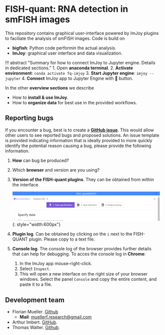 # FISH-quant: RNA detection in smFISH images

This repository contains graphical user-interface powered by ImJoy plugins to faciliate the analysis 
of smFISH images. Code is build on

* **bigfish**: Python code performin the actual analysis.
* **ImJoy**: graphical user interface and data visualization.

!!! abstract "Summary for how to connect ImJoy to Jupyter engine. Details in dedicated sections."
    1. Open **anaconda terminal**. 
    2. **Activate environment**: `conda activate fq-imjoy`
    3. **Start Jupyter engine**: `imjoy --jupyter`
    4. **Connect** ImJoy app to Jupyter Engine with 🚀 button.

In the other **overview sections** we describe

* How to **install & use ImJoy**.
* How to **organize data** for best use in the provided workflows.

## Reporting bugs

If you encounter a bug, best is to create a [**GitHub issue**](https://github.com/fish-quant/fq-imjoy/issues). This would allow other users to see 
reported bugs and proposed solutions. An issue template is provided indicating information that is ideally provided to more quickly identify the potential reason causing a bug, 
please provide the following information.

1. **How** can bug be produced?
2. Which **browser** and version are you using?
3. **Version of the FISH-quant plugins**. They can be obtained from within the interface

    ![fq-get-version.gif](img/fq-get-version.gif){: style="width:600px"}

4. **Plugin log**. Can be obtained by clicking on the `i` next to the FISH-QUANT plugin. Please copy to a text file. 
5. **Console log**. The console log of the browser provides further details that can help for debugging. To acces the console log in **Chrome**:

      1. In the ImJoy app mouse-right-click.
      2. Select `Inspect`.
      3. This will open a new interface on the right size of your browser windows. Select the panel `Console` and copy the entire content, and paste it to a file.  

## Development team

* Florian Mueller. [Github](https://github.com/muellerflorian)
    * **Mail**: muellerf.research@gmail.com
* Arthur Imbert. [GitHub](https://github.com/Henley13).
* Thomas Walter. [Github](https://github.com/ThomasWalter).